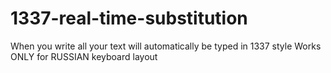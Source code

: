# 1337-real-time-substitution
When you write all your text will automatically be typed in 1337 style
Works ONLY for RUSSIAN keyboard layout
